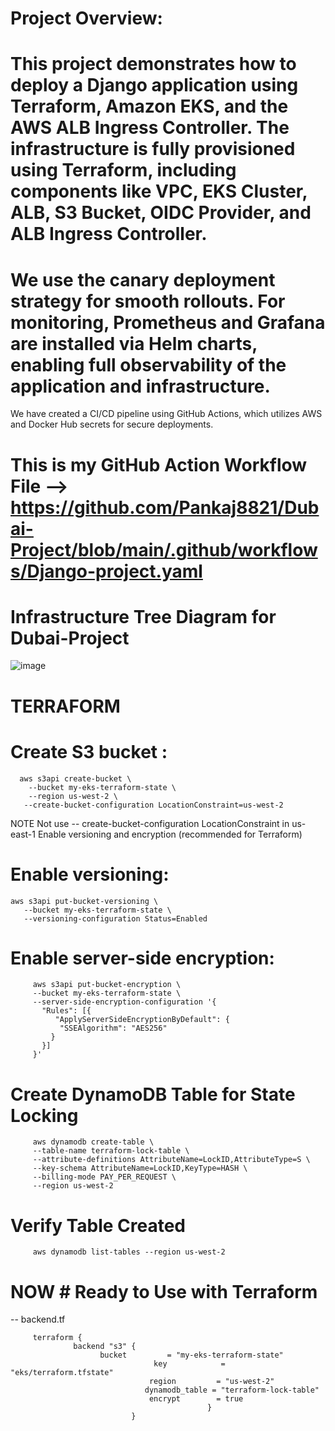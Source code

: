 # Project Overview:

# This project demonstrates how to deploy a Django application using Terraform, Amazon EKS, and the AWS ALB Ingress Controller. The infrastructure is fully provisioned using Terraform, including components like VPC, EKS Cluster, ALB, S3 Bucket, OIDC Provider, and ALB Ingress Controller.

# We use the canary deployment strategy for smooth rollouts. For monitoring, Prometheus and Grafana are installed via Helm charts, enabling full observability of the application and infrastructure.

We have created a CI/CD pipeline using GitHub Actions, which utilizes AWS and Docker Hub secrets for secure deployments.

# This is my GitHub Action Workflow File  -->  https://github.com/Pankaj8821/Dubai-Project/blob/main/.github/workflows/Django-project.yaml


# Infrastructure Tree Diagram for Dubai-Project
![image](https://github.com/user-attachments/assets/634ab658-9fb8-4033-a1a0-3baf461a0fa8)

# TERRAFORM
# Create  S3 bucket  :

      aws s3api create-bucket \
        --bucket my-eks-terraform-state \
        --region us-west-2 \
       --create-bucket-configuration LocationConstraint=us-west-2
    
NOTE  Not use  -- create-bucket-configuration LocationConstraint in us-east-1
Enable versioning and encryption (recommended for Terraform)
 # Enable versioning:
    aws s3api put-bucket-versioning \
       --bucket my-eks-terraform-state \
       --versioning-configuration Status=Enabled

# Enable server-side encryption:
         aws s3api put-bucket-encryption \
         --bucket my-eks-terraform-state \
         --server-side-encryption-configuration '{
           "Rules": [{
              "ApplyServerSideEncryptionByDefault": {
               "SSEAlgorithm": "AES256"
             }
           }]
         }'


# Create DynamoDB Table for State Locking
         
         aws dynamodb create-table \
         --table-name terraform-lock-table \
         --attribute-definitions AttributeName=LockID,AttributeType=S \
         --key-schema AttributeName=LockID,KeyType=HASH \
         --billing-mode PAY_PER_REQUEST \
         --region us-west-2

# Verify Table Created
         aws dynamodb list-tables --region us-west-2

# NOW #  Ready to Use with Terraform
  -- backend.tf 
    
         terraform {
                  backend "s3" {
                        bucket         = "my-eks-terraform-state"
                                    key            = "eks/terraform.tfstate"
                                   region         = "us-west-2"
                                  dynamodb_table = "terraform-lock-table"
                                   encrypt        = true
                                                }
                               }
